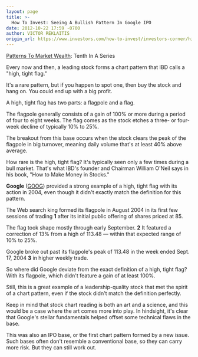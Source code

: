 ```yaml
---
layout: page
title: >-
  How To Invest: Seeing A Bullish Pattern In Google IPO
date: 2012-10-22 17:59 -0700
author: VICTOR REKLAITIS
origin_url: https://www.investors.com/how-to-invest/investors-corner/high-tight-flag-stock-chart-pattern/
---
```


[Patterns To Market Wealth](http://news.investors.com/special-report/627625-patterns-to-market-wealth.aspx): Tenth In A Series

Every now and then, a leading stock forms a chart pattern that IBD calls a "high, tight flag."

It's a rare pattern, but if you happen to spot one, then buy the stock and hang on. You could end up with a big profit.

A high, tight flag has two parts: a flagpole and a flag.

The flagpole generally consists of a gain of 100% or more during a period of four to eight weeks. The flag comes as the stock etches a three- or four-week decline of typically 10% to 25%.

The breakout from this base occurs when the stock clears the peak of the flagpole in big turnover, meaning daily volume that's at least 40% above average.

How rare is the high, tight flag? It's typically seen only a few times during a bull market. That's what IBD's founder and Chairman William O'Neil says in his book, "How to Make Money in Stocks."

**Google** ([GOOG](https://research.investors.com/quote.aspx?symbol=GOOG)) provided a strong example of a high, tight flag with its action in 2004, even though it didn't exactly match the definition for this pattern.

The Web search king formed its flagpole in August 2004 in its first few sessions of trading **1** after its initial public offering of shares priced at 85.

The flag took shape mostly through early September. **2** It featured a correction of 13% from a high of 113.48 — within that expected range of 10% to 25%.

Google broke out past its flagpole's peak of 113.48 in the week ended Sept. 17, 2004 **3** in higher weekly trade.

So where did Google deviate from the exact definition of a high, tight flag? With its flagpole, which didn't feature a gain of at least 100%.

Still, this is a great example of a leadership-quality stock that met the spirit of a chart pattern, even if the stock didn't match the definition perfectly.

Keep in mind that stock chart reading is both an art and a science, and this would be a case where the art comes more into play. In hindsight, it's clear that Google's stellar fundamentals helped offset some technical flaws in the base.

This was also an IPO base, or the first chart pattern formed by a new issue. Such bases often don't resemble a conventional base, so they can carry more risk. But they can still work out.
